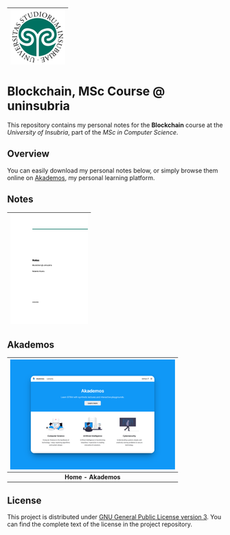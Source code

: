 | <img src="docs/uninsubria.svg" width="128"> |
| - |

# Blockchain, MSc Course @ uninsubria

This repository contains my personal notes for the **Blockchain** course at the _University of Insubria_, part of the _MSc in Computer Science_.

## Overview

You can easily download my personal notes below, or simply browse them online on [Akademos](https://www.robertovicario.com/Akademos/docs/category/blockchain), my personal learning platform.

## Notes

| <a href="https://raw.githubusercontent.com/robertovicario/uninsubria-Blockchain/main/dist/Notes.pdf"><img src="docs/cover.png" alt="cover" height="256"></a> |
| - |

## Akademos

| <a href="https://www.robertovicario.com/Akademos/docs/category/blockchain"><img src="https://raw.githubusercontent.com/robertovicario/Akademos/main/docs/cover.png" alt="UI" width="384"></a> |
| :-: |
| **Home - Akademos** |

## License

This project is distributed under [GNU General Public License version 3](https://opensource.org/license/gpl-3-0). You can find the complete text of the license in the project repository.
